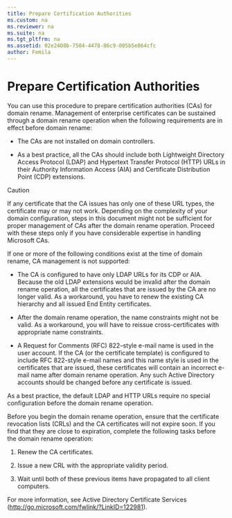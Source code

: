 ```yaml
---
title: Prepare Certification Authorities
ms.custom: na
ms.reviewer: na
ms.suite: na
ms.tgt_pltfrm: na
ms.assetid: 02e2408b-7504-4478-86c9-005b5e864cfc
author: Femila
---
```

# Prepare Certification Authorities
  You can use this procedure to prepare certification authorities \(CAs\) for domain rename. Management of enterprise certificates can be sustained through a domain rename operation when the following requirements are in effect before domain rename:  
  
-   The CAs are not installed on domain controllers.  
  
-   As a best practice, all the CAs should include both Lightweight Directory Access Protocol \(LDAP\) and Hypertext Transfer Protocol \(HTTP\) URLs in their Authority Information Access \(AIA\) and Certificate Distribution Point \(CDP\) extensions.  
  
> [!CAUTION]  
>  If any certificate that the CA issues has only one of these URL types, the certificate may or may not work. Depending on the complexity of your domain configuration, steps in this document might not be sufficient for proper management of CAs after the domain rename operation. Proceed with these steps only if you have considerable expertise in handling Microsoft CAs.  
  
 If one or more of the following conditions exist at the time of domain rename, CA management is not supported:  
  
-   The CA is configured to have only LDAP URLs for its CDP or AIA. Because the old LDAP extensions would be invalid after the domain rename operation, all the certificates that are issued by the CA are no longer valid. As a workaround, you have to renew the existing CA hierarchy and all issued End Entity certificates.  
  
-   After the domain rename operation, the name constraints might not be valid. As a workaround, you will have to reissue cross\-certificates with appropriate name constraints.  
  
-   A Request for Comments \(RFC\) 822–style e\-mail name is used in the user account. If the CA \(or the certificate template\) is configured to include RFC 822\-style e\-mail names and this name style is used in the certificates that are issued, these certificates will contain an incorrect e\-mail name after domain rename operation. Any such Active Directory accounts should be changed before any certificate is issued.  
  
 As a best practice, the default LDAP and HTTP URLs require no special configuration before the domain rename operation.  
  
 Before you begin the domain rename operation, ensure that the certificate revocation lists \(CRLs\) and the CA certificates will not expire soon. If you find that they are close to expiration, complete the following tasks before the domain rename operation:  
  
1.  Renew the CA certificates.  
  
2.  Issue a new CRL with the appropriate validity period.  
  
3.  Wait until both of these previous items have propagated to all client computers.  
  
 For more information, see Active Directory Certificate Services \([http:\/\/go.microsoft.com\/fwlink\/?LinkID\=122981](http://go.microsoft.com/fwlink/?LinkID=122981)\).  
  
  